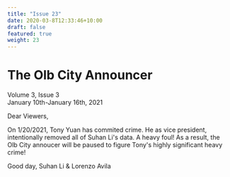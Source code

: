 ```yaml
---
title: "Issue 23"
date: 2020-03-8T12:33:46+10:00
draft: false
featured: true
weight: 23
---
```


# The Olb City Announcer
Volume 3, Issue 3    
January 10th-January 16th, 2021

Dear Viewers,

On 1/20/2021, Tony Yuan has commited crime. He as vice president, intentionally removed all of Suhan Li's data. A heavy foul! As a result, the Olb City annoucer will be paused to figure Tony's highly significant heavy crime!

Good day,
Suhan Li & Lorenzo Avila
